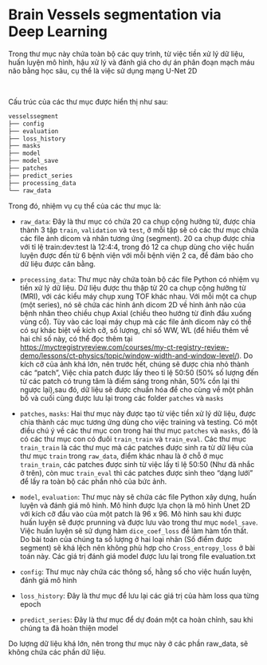 # Brain Vessels segmentation via Deep Learning

Trong thư mục này chứa toàn bộ các quy trình, từ việc tiền xử lý dữ liệu, huấn luyện mô hình, hậu xử lý và đánh giá cho dự án phân đoạn mạch máu não bằng học sâu, cụ thể là việc sử dụng mạng U-Net 2D

<br>

Cấu trúc của các thư mục được hiển thị như sau:


``` bash
vesselssegment
├── config
├── evaluation
├── loss_history
├── masks
├── model
├── model_save
├── patches
├── predict_series
├── processing_data
└── raw_data


```

Trong đó, nhiệm vụ cụ thể của các thư mục là:

- `raw_data`: Đây là thư mục có chứa 20 ca chụp cộng hưởng từ, được chia thành 3 tập `train`, `validation` và `test`, ở mỗi tập sẽ có các thư mục chứa các file ảnh dicom và nhãn tương ứng (segment). 20 ca chụp được chia với tỉ lệ train:dev:test là 12:4:4, trong đó 12 ca chụp dùng cho việc huấn luyện được đến từ 6 bệnh viện với mỗi bệnh viện 2 ca, để đảm bảo cho dữ liệu được cân bằng.

- `processing_data`: Thư mục này chứa toàn bộ các file Python có nhiệm vụ tiền xử lý dữ liệu. Dữ liệu được thu thập từ 20 ca chụp cộng hưởng từ (MRI), với các kiểu máy chụp xung TOF khác nhau. Với mỗi một ca chụp (một series), nó sẽ chứa các hình ảnh dicom 2D về hình ảnh não của bệnh nhân theo chiều chụp Axial (chiều theo hướng từ đỉnh đầu xuống vùng cổ). Tùy vào các loại máy chụp mà các file ảnh dicom này có thể có sự khác biệt về kích cỡ, số lượng, chỉ số WW, WL (để hiểu thêm về hai chỉ số này, có thể đọc thêm tại https://myctregistryreview.com/courses/my-ct-registry-review-demo/lessons/ct-physics/topic/window-width-and-window-level/). Do kích cỡ của ảnh khá lớn, nên trước hết, chúng sẽ được chia nhỏ thành các “patch”, Việc chia patch được lấy theo tỉ lệ 50:50 (50% số lượng đến từ các patch có trung tâm là điểm sáng trong nhãn, 50% cồn lại thì ngược lại),sau đó, dữ liệu sẽ được chuẩn hóa để cho cùng về một phân bố và cuối cùng được lưu lại trong các folder `patches` và `masks`

- `patches`, `masks`: Hai thư mục này được tạo từ việc tiền xử lý dữ liệu, được chia thành các mục tương ứng dùng cho việc training và testing. Có một điều chú ý về các thư mục con trong hai thư mục `patches` và `masks`, đó là có các thư mục con có đuôi `train_train` và `train_eval`. Các thư mục `train_train` là các thư mục mà các patches được sinh ra từ dữ liệu của thư mục `train` trong `raw_data`, điểm khác nhau là ở chỗ ở mục `train_train`, các patches được sinh từ việc lấy tỉ lệ 50:50 (Như đã nhắc ở trên), còn muc `train_eval` thì các patches được sinh theo “dạng lưới” để lấy ra toàn bộ các phần nhỏ của bức ảnh.


- `model`, `evaluation`: Thư mục này sẽ chứa các file Python xây dựng, huấn luyện và đánh giá mô hình. Mô hình được lựa chọn là mô hình Unet 2D với kích cỡ đầu vào của một patch là 96 x 96. Mô hình sau khi được huấn luyện sẽ được prunning và được lưu vào trong thư mục `model_save`. Việc huấn luyện sẽ sử dụng hàm `dice_coef_loss` để làm hàm tổn thất. Do bài toán của chúng ta số lượng ở hai loại nhãn (Số điểm được segment) sẽ khá lệch nên không phù hợp cho `Cross_entropy_loss` ở bài toán này. Các giá trị đánh giá model được lưu lại trong file evaluation.txt


- `config`: Thư mục này chứa các thông số, hằng số cho việc huấn luyện, đánh giá mô hình

- `loss_history`: Đây là thư mục để lưu lại các giá trị của hàm loss qua từng epoch


- `predict_series`: Đây là thư mục để dự đoán một ca hoàn chỉnh, sau khi chúng ta đã hoàn thiện model


Do lượng dữ liệu khá lớn, nên trong thư mục này ở các phần raw_data, sẽ không chứa các phần dữ liệu.
